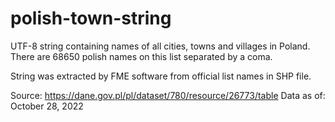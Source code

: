 # polish-town-string
UTF-8 string containing names of all cities, towns and villages in Poland. There are 68650 polish names on this list separated by a coma.

String was extracted by FME software from official list names in SHP file.

Source: https://dane.gov.pl/pl/dataset/780/resource/26773/table
Data as of: October 28, 2022